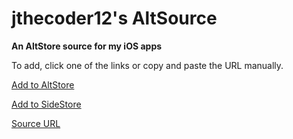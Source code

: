 # jthecoder12's AltSource
**An AltStore source for my iOS apps**

To add, click one of the links or copy and paste the URL manually.

[Add to AltStore](https://tinyurl.com/337jb78e)

[Add to SideStore](https://tinyurl.com/3kyjncra)

[Source URL](https://raw.githubusercontent.com/jthecoder12/jthecoder12-altsource/refs/heads/main/source.json)
